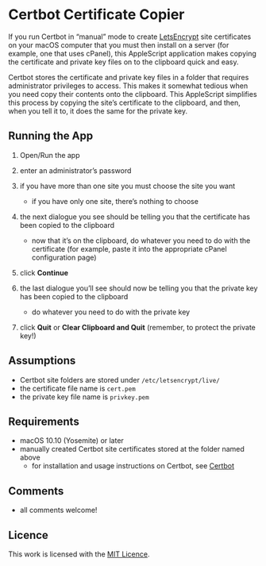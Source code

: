 # Certbot Certificate Copier

If you run Certbot in “manual” mode to create [LetsEncrypt](https://letsencrypt.org) site certificates
on your macOS computer that you must then install on a server (for example, one that uses cPanel),
this AppleScript application makes copying the certificate and private key files on to the clipboard quick and easy.

Certbot stores the certificate and private key files in a folder that requires administrator privileges to access.
This makes it somewhat tedious when you need copy their contents onto the clipboard.
This AppleScript simplifies this process by copying the site’s certificate to the clipboard, and then,
when you tell it to, it does the same for the private key.

## Running the App
1. Open/Run the app
2. enter an administrator’s password
3. if you have more than one site you must choose the site you want

    - if you have only one site, there’s nothing to choose
4. the next dialogue you see should be telling you that the certificate has been copied to the clipboard

    - now that it’s on the clipboard, do whatever you need to do with the certificate (for example,
paste it into the appropriate cPanel configuration page)
6. click **Continue**
7. the last dialogue you’ll see should now be telling you that the private key has been copied to the clipboard

    - do whatever you need to do with the private key
9. click **Quit** or **Clear Clipboard and Quit** (remember, to protect the private key!)

## Assumptions
- Certbot site folders are stored under `/etc/letsencrypt/live/`
- the certificate file name is `cert.pem`
- the private key file name is `privkey.pem`

## Requirements
- macOS 10.10 (Yosemite) or later
- manually created Certbot site certificates stored at the folder named above
    - for installation and usage instructions on Certbot, see [Certbot](https://certbot.eff.org)

## Comments
- all comments welcome!

## Licence
This work is licensed with the [MIT Licence](https://choosealicense.com/licenses/mit/).